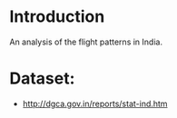 # Introduction

An analysis of the flight patterns in India.

# Dataset:

* http://dgca.gov.in/reports/stat-ind.htm
